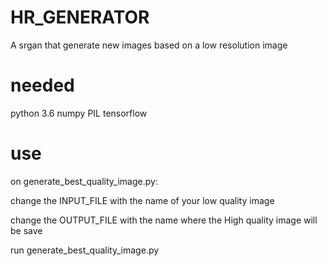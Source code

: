 # HR_GENERATOR
A srgan that generate new images based on a low resolution image

# needed
python 3.6
numpy
PIL
tensorflow

# use
on generate_best_quality_image.py:

change the INPUT_FILE with the name of your low quality image

change the OUTPUT_FILE with the name where the High quality image will be save


run generate_best_quality_image.py
